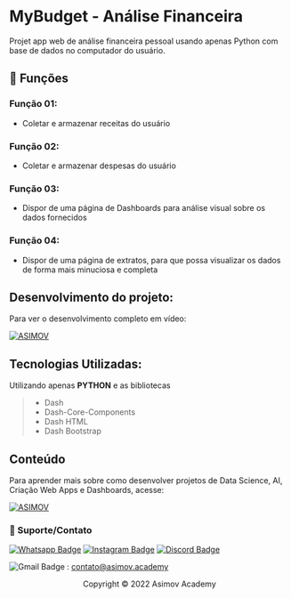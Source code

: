 # MyBudget - Análise Financeira
Projet app web de análise financeira pessoal usando apenas Python com base de dados no computador do usuário.

## 🔧 Funções

### Função 01:
- Coletar e armazenar receitas do usuário

### Função 02:
- Coletar e armazenar despesas do usuário

### Função 03:
- Dispor de uma página de Dashboards para análise visual sobre os dados fornecidos

### Função 04:
- Dispor de uma página de extratos, para que possa visualizar os dados de forma mais minuciosa e completa

## Desenvolvimento do projeto:
Para ver o desenvolvimento completo em vídeo:

[![ASIMOV](https://img.shields.io/badge/ASIMOV-Projeto%20Completo-lightgrey)](https://asimov.academy/)

## Tecnologias Utilizadas:

Utilizando apenas **PYTHON** e as bibliotecas
> - Dash
> - Dash-Core-Components
> - Dash HTML
> - Dash Bootstrap

## Conteúdo
Para aprender mais sobre como desenvolver projetos de Data Science, AI, Criação Web Apps e Dashboards, acesse:

[![ASIMOV](https://img.shields.io/badge/ASIMOV-Saiba%20Mais-lightgrey)](https://asimov.academy/#)

### 🤝 Suporte/Contato


[![Whatsapp Badge](https://img.shields.io/badge/WhatsApp-25D366?style=for-the-badge&logo=whatsapp&logoColor=white)](https://wa.me/5551981830833)
[![Instagram Badge](https://img.shields.io/badge/Instagram-E4405F?style=for-the-badge&logo=instagram&logoColor=white)](https://www.instagram.com/asimov.academy/)
[![Discord Badge](https://img.shields.io/badge/Discord-7289DA?style=for-the-badge&logo=discord&logoColor=white)](https://discord.gg/W2Nc7bxvk7)

![Gmail Badge](https://img.shields.io/badge/Gmail-D14836?style=for-the-badge&logo=gmail&logoColor=white) : contato@asimov.academy




<p align="center">Copyright © 2022 Asimov Academy</p>




